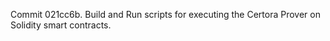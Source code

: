 Commit 021cc6b.                    Build and Run scripts for executing the Certora Prover on Solidity smart contracts.